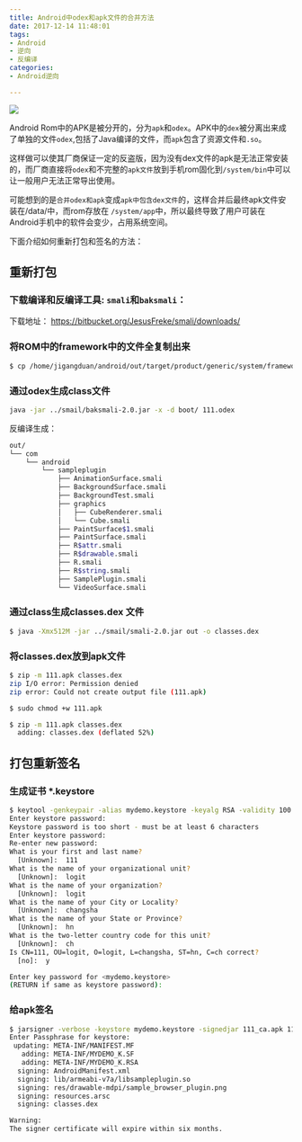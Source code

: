 ```yaml
---
title: Android中odex和apk文件的合并方法
date: 2017-12-14 11:48:01
tags:
- Android
- 逆向
- 反编译
categories:
- Android逆向

---
```



![](https://timgsa.baidu.com/timg?image&quality=80&size=b9999_10000&sec=1513233147241&di=4c1fd65a6c356db0169cc8f273fc521d&imgtype=0&src=http%3A%2F%2F7u2thd.com1.z0.glb.clouddn.com%2Fbuck_dex.png)

Android Rom中的APK是被分开的，分为`apk`和`odex`。APK中的`dex`被分离出来成了单独的文件`odex`,包括了Java编译的文件，而`apk`包含了资源文件和`.so`。

这样做可以使其厂商保证一定的反盗版，因为没有dex文件的apk是无法正常安装的，而厂商直接将`odex`和不完整的`apk文件`放到手机rom固化到`/system/bin`中可以让一般用户无法正常导出使用。

可能想到的是`合并odex和apk`变成`apk中包含dex文件`的，这样合并后最终apk文件安装在/data/中，而rom存放在 `/system/app`中，所以最终导致了用户可装在Android手机中的软件会变少，占用系统空间。

下面介绍如何重新打包和签名的方法：

<!-- more -->

## 重新打包

### 下载编译和反编译工具: `smali`和`baksmali`：

下载地址：
https://bitbucket.org/JesusFreke/smali/downloads/


### 将ROM中的framework中的文件全复制出来

```bash
$ cp /home/jigangduan/android/out/target/product/generic/system/framework/*.* boot/
```

### 通过odex生成class文件

```bash
java -jar ../smail/baksmali-2.0.jar -x -d boot/ 111.odex
```

反编译生成：

```bash
out/
└── com
    └── android
        └── sampleplugin
            ├── AnimationSurface.smali
            ├── BackgroundSurface.smali
            ├── BackgroundTest.smali
            ├── graphics
            │   ├── CubeRenderer.smali
            │   └── Cube.smali
            ├── PaintSurface$1.smali
            ├── PaintSurface.smali
            ├── R$attr.smali
            ├── R$drawable.smali
            ├── R.smali
            ├── R$string.smali
            ├── SamplePlugin.smali
            └── VideoSurface.smali
```


### 通过class生成classes.dex 文件

```bash
$ java -Xmx512M -jar ../smail/smali-2.0.jar out -o classes.dex
```

### 将classes.dex放到apk文件

```bash
$ zip -m 111.apk classes.dex
zip I/O error: Permission denied
zip error: Could not create output file (111.apk)

$ sudo chmod +w 111.apk

$ zip -m 111.apk classes.dex
  adding: classes.dex (deflated 52%)
```


## 打包重新签名

### 生成证书  *.keystore

```bash
$ keytool -genkeypair -alias mydemo.keystore -keyalg RSA -validity 100 -keystore mydemo.keystore
Enter keystore password:  
Keystore password is too short - must be at least 6 characters
Enter keystore password:  
Re-enter new password:
What is your first and last name?
  [Unknown]:  111
What is the name of your organizational unit?
  [Unknown]:  logit
What is the name of your organization?
  [Unknown]:  logit
What is the name of your City or Locality?
  [Unknown]:  changsha
What is the name of your State or Province?
  [Unknown]:  hn
What is the two-letter country code for this unit?
  [Unknown]:  ch
Is CN=111, OU=logit, O=logit, L=changsha, ST=hn, C=ch correct?
  [no]:  y

Enter key password for <mydemo.keystore>
(RETURN if same as keystore password):  

```

### 给apk签名

```bash
$ jarsigner -verbose -keystore mydemo.keystore -signedjar 111_ca.apk 111.apk mydemo.keystore
Enter Passphrase for keystore:
 updating: META-INF/MANIFEST.MF
   adding: META-INF/MYDEMO_K.SF
   adding: META-INF/MYDEMO_K.RSA
  signing: AndroidManifest.xml
  signing: lib/armeabi-v7a/libsampleplugin.so
  signing: res/drawable-mdpi/sample_browser_plugin.png
  signing: resources.arsc
  signing: classes.dex

Warning:
The signer certificate will expire within six months.
```
